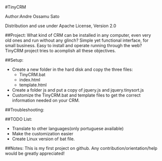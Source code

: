 #TinyCRM

Author:Andre Ossamu Sato

Distribution and use under Apache License, Version 2.0

##Project:
What kind of CRM can be installed in any computer, even very old ones and run without any glinch? 
Simple yet functional interface, for small business. Easy to install and operate running through the web?
TinyCRM project tries to acomplish all these objectives.

##Setup:
  - Create a new folder in the hard disk and copy the three files:
      * TinyCRM.bat
      * index.html
      * template.html
  - Create a folder js and put a copy of jquery.js and jquery.tinysort.js
  - Customize the TinyCRM.bat and template files to get the correct information needed on your CRM.
  
##Troubleshooting:

##TODO List:
  - Translate to other languages(only portuguese available)
  - Make the customization easier
  - Create Linux version of bat file.
  
##Notes:
  This is my first project on github. Any contribution/orientation/help would be greatly appreciated!
  

